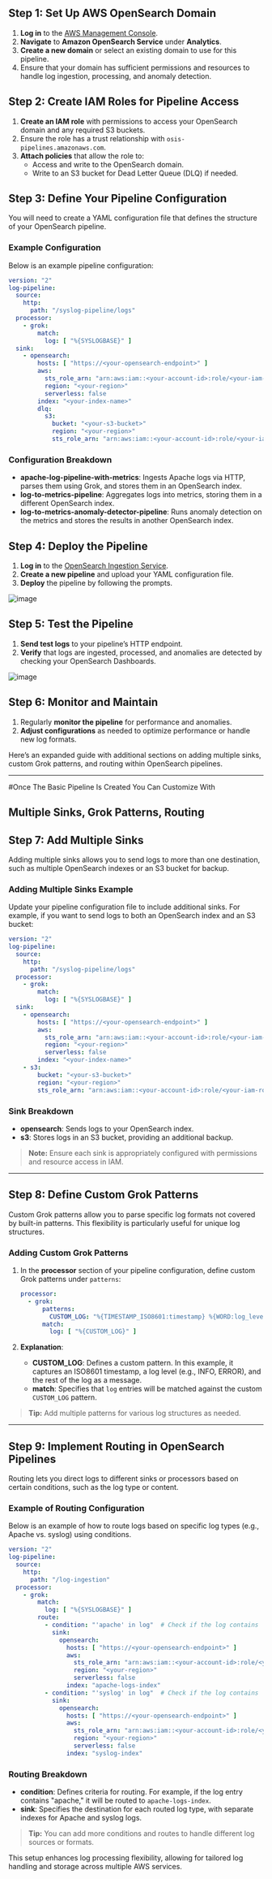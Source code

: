 ## Step 1: Set Up AWS OpenSearch Domain

1. **Log in** to the [AWS Management Console](https://aws.amazon.com/console/).
2. **Navigate** to **Amazon OpenSearch Service** under **Analytics**.
3. **Create a new domain** or select an existing domain to use for this pipeline.
4. Ensure that your domain has sufficient permissions and resources to handle log ingestion, processing, and anomaly detection.

## Step 2: Create IAM Roles for Pipeline Access

1. **Create an IAM role** with permissions to access your OpenSearch domain and any required S3 buckets.
2. Ensure the role has a trust relationship with `osis-pipelines.amazonaws.com`.
3. **Attach policies** that allow the role to:
   - Access and write to the OpenSearch domain.
   - Write to an S3 bucket for Dead Letter Queue (DLQ) if needed.

## Step 3: Define Your Pipeline Configuration

You will need to create a YAML configuration file that defines the structure of your OpenSearch pipeline.

### Example Configuration

Below is an example pipeline configuration:

```yaml
version: "2"
log-pipeline:
  source:
    http:
      path: "/syslog-pipeline/logs"
  processor:
    - grok:
        match:
          log: [ "%{SYSLOGBASE}" ]
  sink:
    - opensearch:
        hosts: [ "https://<your-opensearch-endpoint>" ]
        aws:
          sts_role_arn: "arn:aws:iam::<your-account-id>:role/<your-iam-role>"
          region: "<your-region>"
          serverless: false
        index: "<your-index-name>"
        dlq:
          s3:
            bucket: "<your-s3-bucket>"
            region: "<your-region>"
            sts_role_arn: "arn:aws:iam::<your-account-id>:role/<your-iam-role>"
```

### Configuration Breakdown

- **apache-log-pipeline-with-metrics**: Ingests Apache logs via HTTP, parses them using Grok, and stores them in an OpenSearch index.
- **log-to-metrics-pipeline**: Aggregates logs into metrics, storing them in a different OpenSearch index.
- **log-to-metrics-anomaly-detector-pipeline**: Runs anomaly detection on the metrics and stores the results in another OpenSearch index.

## Step 4: Deploy the Pipeline

1. **Log in** to the [OpenSearch Ingestion Service](https://opensearch.aws.amazon.com/).
2. **Create a new pipeline** and upload your YAML configuration file.
3. **Deploy** the pipeline by following the prompts.

![image](https://github.com/user-attachments/assets/5b89da60-85a4-4cc9-938c-079defe45d43)

## Step 5: Test the Pipeline

1. **Send test logs** to your pipeline’s HTTP endpoint.
2. **Verify** that logs are ingested, processed, and anomalies are detected by checking your OpenSearch Dashboards.

![image](https://github.com/user-attachments/assets/1772e0f8-f424-4705-96c7-bd6495178519)

## Step 6: Monitor and Maintain

1. Regularly **monitor the pipeline** for performance and anomalies.
2. **Adjust configurations** as needed to optimize performance or handle new log formats.

Here’s an expanded guide with additional sections on adding multiple sinks, custom Grok patterns, and routing within OpenSearch pipelines.

---
#Once The Basic Pipeline Is Created You Can Customize With

## Multiple Sinks, Grok Patterns, Routing

## Step 7: Add Multiple Sinks

Adding multiple sinks allows you to send logs to more than one destination, such as multiple OpenSearch indexes or an S3 bucket for backup.

### Adding Multiple Sinks Example

Update your pipeline configuration file to include additional sinks. For example, if you want to send logs to both an OpenSearch index and an S3 bucket:

```yaml
version: "2"
log-pipeline:
  source:
    http:
      path: "/syslog-pipeline/logs"
  processor:
    - grok:
        match:
          log: [ "%{SYSLOGBASE}" ]
  sink:
    - opensearch:
        hosts: [ "https://<your-opensearch-endpoint>" ]
        aws:
          sts_role_arn: "arn:aws:iam::<your-account-id>:role/<your-iam-role>"
          region: "<your-region>"
          serverless: false
        index: "<your-index-name>"
    - s3:
        bucket: "<your-s3-bucket>"
        region: "<your-region>"
        sts_role_arn: "arn:aws:iam::<your-account-id>:role/<your-iam-role>"
```

### Sink Breakdown

- **opensearch**: Sends logs to your OpenSearch index.
- **s3**: Stores logs in an S3 bucket, providing an additional backup.

> **Note:** Ensure each sink is appropriately configured with permissions and resource access in IAM.

---

## Step 8: Define Custom Grok Patterns

Custom Grok patterns allow you to parse specific log formats not covered by built-in patterns. This flexibility is particularly useful for unique log structures.

### Adding Custom Grok Patterns

1. In the **processor** section of your pipeline configuration, define custom Grok patterns under `patterns`:

   ```yaml
   processor:
     - grok:
         patterns:
           CUSTOM_LOG: "%{TIMESTAMP_ISO8601:timestamp} %{WORD:log_level} %{DATA:message}"
         match:
           log: [ "%{CUSTOM_LOG}" ]
   ```

2. **Explanation**:
   - **CUSTOM_LOG**: Defines a custom pattern. In this example, it captures an ISO8601 timestamp, a log level (e.g., INFO, ERROR), and the rest of the log as a message.
   - **match**: Specifies that `log` entries will be matched against the custom `CUSTOM_LOG` pattern.

> **Tip:** Add multiple patterns for various log structures as needed.

---

## Step 9: Implement Routing in OpenSearch Pipelines

Routing lets you direct logs to different sinks or processors based on certain conditions, such as the log type or content.

### Example of Routing Configuration

Below is an example of how to route logs based on specific log types (e.g., Apache vs. syslog) using conditions.

```yaml
version: "2"
log-pipeline:
  source:
    http:
      path: "/log-ingestion"
  processor:
    - grok:
        match:
          log: [ "%{SYSLOGBASE}" ]
        route:
          - condition: "'apache' in log"  # Check if the log contains 'apache'
            sink:
              opensearch:
                hosts: [ "https://<your-opensearch-endpoint>" ]
                aws:
                  sts_role_arn: "arn:aws:iam::<your-account-id>:role/<your-iam-role>"
                  region: "<your-region>"
                  serverless: false
                index: "apache-logs-index"
          - condition: "'syslog' in log"  # Check if the log contains 'syslog'
            sink:
              opensearch:
                hosts: [ "https://<your-opensearch-endpoint>" ]
                aws:
                  sts_role_arn: "arn:aws:iam::<your-account-id>:role/<your-iam-role>"
                  region: "<your-region>"
                  serverless: false
                index: "syslog-index"
```

### Routing Breakdown

- **condition**: Defines criteria for routing. For example, if the log entry contains "apache," it will be routed to `apache-logs-index`.
- **sink**: Specifies the destination for each routed log type, with separate indexes for Apache and syslog logs.

> **Tip:** You can add more conditions and routes to handle different log sources or formats.

This setup enhances log processing flexibility, allowing for tailored log handling and storage across multiple AWS services.
